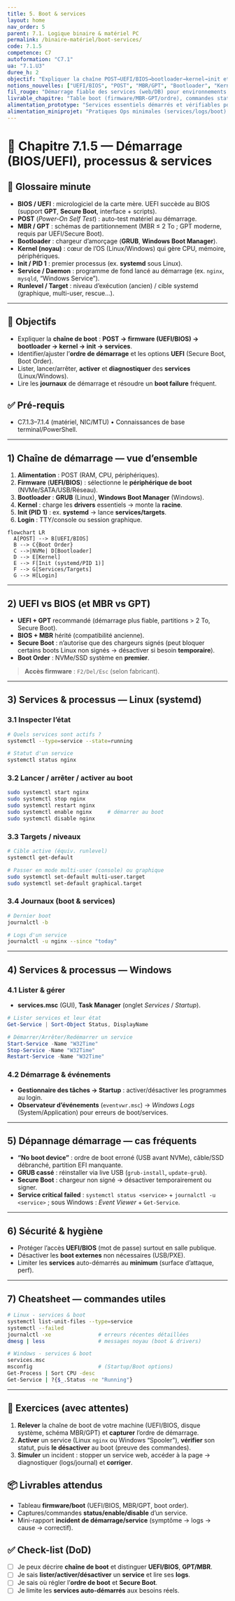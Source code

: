 ```yaml
---
title: 5. Boot & services
layout: home
nav_order: 5
parent: 7.1. Logique binaire & matériel PC
permalink: /binaire-matériel/boot-services/
code: 7.1.5
competence: C7
autoformation: "C7.1"
ua: "7.1.U3"
duree_h: 2
objectif: "Expliquer la chaîne POST→UEFI/BIOS→bootloader→kernel→init et gérer services (liste, start/enable, logs)."
notions_nouvelles: ["UEFI/BIOS", "POST", "MBR/GPT", "Bootloader", "Kernel", "Init/PID1", "Service/Daemon", "Target (systemd)"]
fil_rouge: "Démarrage fiable des services (web/DB) pour environnements de dev et démo"
livrable_chapitre: "Table boot (firmware/MBR-GPT/ordre), commandes status/enable/logs, mini-incident résolu"
alimentation_prototype: "Services essentiels démarrés et vérifiables pour la démo N2"
alimentation_miniprojet: "Pratiques Ops minimales (services/logs/boot) pour serveurs N3"
---
```



# 📘 Chapitre 7.1.5 — Démarrage (BIOS/UEFI), processus & services

## 📒 Glossaire minute
- **BIOS / UEFI** : micrologiciel de la carte mère. UEFI succède au BIOS (support **GPT**, **Secure Boot**, interface + scripts).
- **POST** (*Power-On Self Test*) : auto-test matériel au démarrage.
- **MBR / GPT** : schémas de partitionnement (MBR ≤ 2 To ; GPT moderne, requis par UEFI/Secure Boot).
- **Bootloader** : chargeur d’amorçage (**GRUB**, **Windows Boot Manager**).
- **Kernel (noyau)** : cœur de l’OS (Linux/Windows) qui gère CPU, mémoire, périphériques.
- **Init / PID 1** : premier processus (ex. **systemd** sous Linux).
- **Service / Daemon** : programme de fond lancé au démarrage (ex. `nginx`, `mysqld`, “Windows Service”).
- **Runlevel / Target** : niveau d’exécution (ancien) / cible systemd (graphique, multi-user, rescue…).

---

## 🎯 Objectifs
- Expliquer la **chaîne de boot** : **POST → firmware (UEFI/BIOS) → bootloader → kernel → init → services**.
- Identifier/ajuster l’**ordre de démarrage** et les options **UEFI** (Secure Boot, Boot Order).
- Lister, lancer/arrêter, **activer** et **diagnostiquer** des **services** (Linux/Windows).
- Lire les **journaux** de démarrage et résoudre un **boot failure** fréquent.

## ✅ Pré-requis
- C7.1.3–7.1.4 (matériel, NIC/MTU) • Connaissances de base terminal/PowerShell.

---

## 1) Chaîne de démarrage — vue d’ensemble
1. **Alimentation** : POST (RAM, CPU, périphériques).  
2. **Firmware** (**UEFI/BIOS**) : sélectionne le **périphérique de boot** (NVMe/SATA/USB/Réseau).  
3. **Bootloader** : **GRUB** (Linux), **Windows Boot Manager** (Windows).  
4. **Kernel** : charge les **drivers** essentiels → monte la **racine**.  
5. **Init (PID 1)** : ex. **systemd** → lance **services/targets**.  
6. **Login** : TTY/console ou session graphique.

```mermaid
flowchart LR
  A[POST] --> B[UEFI/BIOS]
  B --> C{Boot Order}
  C -->|NVMe| D[Bootloader]
  D --> E[Kernel]
  E --> F[Init (systemd/PID 1)]
  F --> G[Services/Targets]
  G --> H[Login]
````

---

## 2) UEFI vs BIOS (et MBR vs GPT)

* **UEFI + GPT** recommandé (démarrage plus fiable, partitions > 2 To, Secure Boot).
* **BIOS + MBR** hérité (compatibilité ancienne).
* **Secure Boot** : n’autorise que des chargeurs signés (peut bloquer certains boots Linux non signés → désactiver si besoin **temporaire**).
* **Boot Order** : NVMe/SSD système en **premier**.

> **Accès firmware** : `F2/Del/Esc` (selon fabricant).

---

## 3) Services & processus — Linux (systemd)

### 3.1 Inspecter l’état

```bash
# Quels services sont actifs ?
systemctl --type=service --state=running

# Statut d'un service
systemctl status nginx
```

### 3.2 Lancer / arrêter / activer au boot

```bash
sudo systemctl start nginx
sudo systemctl stop nginx
sudo systemctl restart nginx
sudo systemctl enable nginx     # démarrer au boot
sudo systemctl disable nginx
```

### 3.3 Targets / niveaux

```bash
# Cible active (équiv. runlevel)
systemctl get-default

# Passer en mode multi-user (console) ou graphique
sudo systemctl set-default multi-user.target
sudo systemctl set-default graphical.target
```

### 3.4 Journaux (boot & services)

```bash
# Dernier boot
journalctl -b

# Logs d'un service
journalctl -u nginx --since "today"
```

---

## 4) Services & processus — Windows

### 4.1 Lister & gérer

* **services.msc** (GUI), **Task Manager** (onglet *Services* / *Startup*).

```powershell
# Lister services et leur état
Get-Service | Sort-Object Status, DisplayName

# Démarrer/Arrêter/Redémarrer un service
Start-Service -Name "W32Time"
Stop-Service -Name "W32Time"
Restart-Service -Name "W32Time"
```

### 4.2 Démarrage & événements

* **Gestionnaire des tâches → Startup** : activer/désactiver les programmes au login.
* **Observateur d’événements** (`eventvwr.msc`) → *Windows Logs* (System/Application) pour erreurs de boot/services.

---

## 5) Dépannage démarrage — cas fréquents

* **“No boot device”** : ordre de boot erroné (USB avant NVMe), câble/SSD débranché, partition EFI manquante.
* **GRUB cassé** : réinstaller via live USB (`grub-install`, `update-grub`).
* **Secure Boot** : chargeur non signé → désactiver temporairement ou signer.
* **Service critical failed** : `systemctl status <service>` + `journalctl -u <service>` ; sous Windows : *Event Viewer* + `Get-Service`.

---

## 6) Sécurité & hygiène

* Protéger l’accès **UEFI/BIOS** (mot de passe) surtout en salle publique.
* Désactiver les **boot externes** non nécessaires (USB/PXE).
* Limiter les **services** auto-démarrés au **minimum** (surface d’attaque, perf).

---

## 7) Cheatsheet — commandes utiles

```bash
# Linux - services & boot
systemctl list-unit-files --type=service
systemctl --failed
journalctl -xe               # erreurs récentes détaillées
dmesg | less                 # messages noyau (boot & drivers)

# Windows - services & boot
services.msc
msconfig                     # (Startup/Boot options)
Get-Process | Sort CPU -desc
Get-Service | ?{$_.Status -ne "Running"}
```

---

## 🧪 Exercices (avec attentes)

1. **Relever** la chaîne de boot de votre machine (UEFI/BIOS, disque système, schéma MBR/GPT) et **capturer** l’ordre de démarrage.
2. **Activer** un service (Linux `nginx` ou Windows “Spooler”), **vérifier** son statut, puis **le désactiver** au boot (preuve des commandes).
3. **Simuler** un incident : stopper un service web, accéder à la page → diagnostiquer (logs/journal) et **corriger**.

## 📦 Livrables attendus

* Tableau **firmware/boot** (UEFI/BIOS, MBR/GPT, boot order).
* Captures/commandes **status/enable/disable** d’un service.
* Mini-rapport **incident de démarrage/service** (symptôme → logs → cause → correctif).

## ✅ Check-list (DoD)

* [ ] Je peux décrire **chaîne de boot** et distinguer **UEFI/BIOS**, **GPT/MBR**.
* [ ] Je sais **lister/activer/désactiver** un **service** et lire ses **logs**.
* [ ] Je sais où régler l’**ordre de boot** et **Secure Boot**.
* [ ] Je limite les **services auto-démarrés** aux besoins réels.
